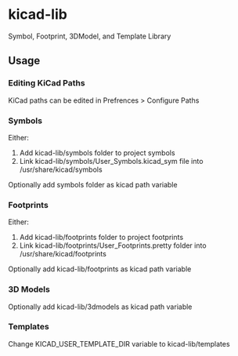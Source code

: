 # kicad-lib
Symbol, Footprint, 3DModel, and Template Library

## Usage
### Editing KiCad Paths
KiCad paths can be edited in Prefrences > Configure Paths

### Symbols
Either:
1. Add kicad-lib/symbols folder to project symbols
2. Link kicad-lib/symbols/User_Symbols.kicad_sym file into /usr/share/kicad/symbols

Optionally add symbols folder as kicad path variable
### Footprints
Either:
1. Add kicad-lib/footprints folder to project footprints
2. Link kicad-lib/footprints/User_Footprints.pretty folder into /usr/share/kicad/footprints

Optionally add kicad-lib/footprints as kicad path variable
### 3D Models
Optionally add kicad-lib/3dmodels as kicad path variable
### Templates
Change KICAD_USER_TEMPLATE_DIR variable to kicad-lib/templates

